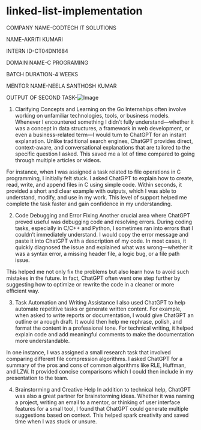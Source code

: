 # linked-list-implementation

COMPANY NAME-CODTECH IT SOLUTIONS

NAME-AKRITI KUMARI

INTERN ID-CT04DN1684

DOMAIN NAME-C PROGRAMING

BATCH DURATION-4 WEEKS

MENTOR NAME-NEELA SANTHOSH KUMAR

OUTPUT OF SECOND TASK-![Image](https://github.com/user-attachments/assets/ea3c74bf-8bbe-43b7-8400-bc77d38e2b17)

1. Clarifying Concepts and Learning on the Go
Internships often involve working on unfamiliar technologies, tools, or business models. Whenever I encountered something I didn’t fully understand—whether it was a concept in data structures, a framework in web development, or even a business-related term—I would turn to ChatGPT for an instant explanation. Unlike traditional search engines, ChatGPT provides direct, context-aware, and conversational explanations that are tailored to the specific question I asked. This saved me a lot of time compared to going through multiple articles or videos.

For instance, when I was assigned a task related to file operations in C programming, I initially felt stuck. I asked ChatGPT to explain how to create, read, write, and append files in C using simple code. Within seconds, it provided a short and clear example with outputs, which I was able to understand, modify, and use in my work. This level of support helped me complete the task faster and gain confidence in my understanding.

2. Code Debugging and Error Fixing
Another crucial area where ChatGPT proved useful was debugging code and resolving errors. During coding tasks, especially in C/C++ and Python, I sometimes ran into errors that I couldn’t immediately understand. I would copy the error message and paste it into ChatGPT with a description of my code. In most cases, it quickly diagnosed the issue and explained what was wrong—whether it was a syntax error, a missing header file, a logic bug, or a file path issue.

This helped me not only fix the problems but also learn how to avoid such mistakes in the future. In fact, ChatGPT often went one step further by suggesting how to optimize or rewrite the code in a cleaner or more efficient way.

3. Task Automation and Writing Assistance
I also used ChatGPT to help automate repetitive tasks or generate written content. For example, when asked to write reports or documentation, I would give ChatGPT an outline or a rough draft. It would then help me rephrase, polish, and format the content in a professional tone. For technical writing, it helped explain code and add meaningful comments to make the documentation more understandable.

In one instance, I was assigned a small research task that involved comparing different file compression algorithms. I asked ChatGPT for a summary of the pros and cons of common algorithms like RLE, Huffman, and LZW. It provided concise comparisons which I could then include in my presentation to the team.

4. Brainstorming and Creative Help
In addition to technical help, ChatGPT was also a great partner for brainstorming ideas. Whether it was naming a project, writing an email to a mentor, or thinking of user interface features for a small tool, I found that ChatGPT could generate multiple suggestions based on context. This helped spark creativity and saved time when I was stuck or unsure.



